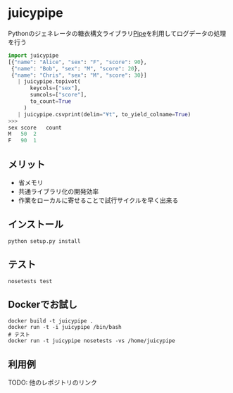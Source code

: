 juicypipe
=======================
Pythonのジェネレータの糖衣構文ライブラリ[Pipe](https://github.com/JulienPalard/Pipe)を利用してログデータの処理を行う

```python
import juicypipe
[{"name": "Alice", "sex": "F", "score": 90},
 {"name": "Bob", "sex": "M", "score": 20},
 {"name": "Chris", "sex": "M", "score": 30}]
   | juicypipe.topivot(
       keycols=["sex"],
       sumcols=["score"],
       to_count=True
     )
   | juicypipe.csvprint(delim="¥t", to_yield_colname=True)
>>> 
sex	score	count
M	50	2
F	90	1
```

メリット
---------------
  * 省メモリ
  * 共通ライブラリ化の開発効率
  * 作業をローカルに寄せることで試行サイクルを早く出来る

インストール
---------------
```
python setup.py install
```

テスト
---------------
```shell
nosetests test
```

Dockerでお試し
---------------
```shell
docker build -t juicypipe .
docker run -t -i juicypipe /bin/bash
# テスト
docker run -t juicypipe nosetests -vs /home/juicypipe
```

利用例
---------------
TODO: 他のレポジトリのリンク
